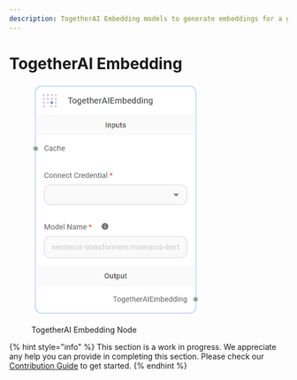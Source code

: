 ```yaml
---
description: TogetherAI Embedding models to generate embeddings for a given text.
---
```


# TogetherAI Embedding

<figure><img src="../../../.gitbook/assets/image (2) (1) (1) (1) (1) (1) (1) (1).png" alt="" width="301"><figcaption><p>TogetherAI Embedding Node</p></figcaption></figure>

{% hint style="info" %}
This section is a work in progress. We appreciate any help you can provide in completing this section. Please check our [Contribution Guide](../../../contributing/) to get started.
{% endhint %}

